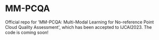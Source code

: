 # MM-PCQA
Official repo for 'MM-PCQA: Multi-Modal Learning for No-reference Point Cloud Quality Assessment', which has been accepted to IJCAI2023.
The code is coming soon!
